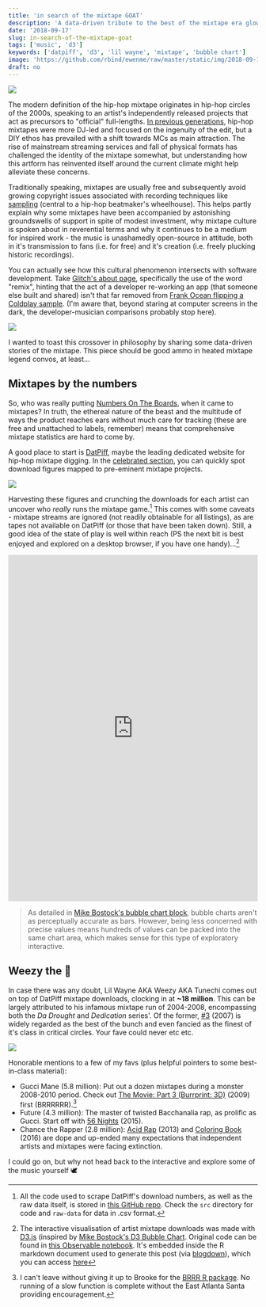 ```yaml
---
title: 'in search of the mixtape GOAT'
description: 'A data-driven tribute to the best of the mixtape era glow-ups.'
date: '2018-09-17'
slug: in-search-of-the-mixtape-goat
tags: ['music', 'd3']
keywords: ['datpiff', 'd3', 'lil wayne', 'mixtape', 'bubble chart']
image: 'https://github.com/rbind/ewenme/raw/master/static/img/2018-09-17-in-search-of-the-mixtape-goat/datpiff-bubble.png'
draft: no
---
```


![](xxx-art.jpg)

The modern definition of the hip-hop mixtape originates in hip-hop circles of
the 2000s, speaking to an artist's independently released projects that act as
precursors to "official" full-lengths.
[In previous generations](https://www.billboard.com/articles/columns/hip-hop/7669073/history-dj-drama-mixtape-evolution),
hip-hop mixtapes were more DJ-led and focused on the ingenuity of the edit, but
a DIY ethos has prevailed with a shift towards MCs as main attraction. The rise
of mainstream streaming services and fall of physical formats has challenged the
identity of the mixtape somewhat, but understanding how this artform has
reinvented itself around the current climate might help alleviate these
concerns.

Traditionally speaking, mixtapes are usually free and subsequently avoid growing
copyright issues associated with recording techniques like
[sampling](<https://en.wikipedia.org/wiki/Sampling_(music)>) (central to a
hip-hop beatmaker's wheelhouse). This helps partly explain why some mixtapes
have been accompanied by astonishing groundswells of support in spite of modest
investment, why mixtape culture is spoken about in reverential terms and why it
continues to be a medium for inspired work - the music is unashamedly
open-source in attitude, both in it's transmission to fans (i.e. for free) and
it's creation (i.e. freely plucking historic recordings).

You can actually see how this cultural phenomenon intersects with software
development. Take [Glitch's about page](https://glitch.com/about), specifically
the use of the word "remix", hinting that the act of a developer re-working an
app (that someone else built and shared) isn't that far removed from
[Frank Ocean flipping a Coldplay sample](https://www.youtube.com/watch?v=zD3lRLThVRY).
(I'm aware that, beyond staring at computer screens in the dark, the
developer-musician comparisons probably stop here).

![](nostalgia-ultra-art.jpg)

I wanted to toast this crossover in philosophy by sharing some data-driven
stories of the mixtape. This piece should be good ammo in heated mixtape legend
convos, at least...

## Mixtapes by the numbers

So, who was really putting
[Numbers On The Boards](https://www.youtube.com/watch?v=DawrlSwHUiM), when it
came to mixtapes? In truth, the ethereal nature of the beast and the multitude
of ways the product reaches ears without much care for tracking (these are free
and unattached to labels, remember) means that comprehensive mixtape statistics
are hard to come by.

A good place to start is [DatPiff](http://www.datpiff.com/), maybe the leading
dedicated website for hip-hop mixtape digging. In the
[celebrated section](http://www.datpiff.com/mixtapes/celebrated), you can
quickly spot download figures mapped to pre-eminent mixtape projects.

![](datpiff-screenshot.png)

Harvesting these figures and crunching the downloads for each artist can uncover
who _really_ runs the mixtape game.[^data] This comes with some caveats -
mixtape streams are ignored (not readily obtainable for all listings), as are
tapes not available on DatPiff (or those that have been taken down). Still, a
good idea of the state of play is well within reach (PS the next bit is best
enjoyed and explored on a desktop browser, if you have one handy)...[^bubbles]

<iframe width="100%" height="700" frameborder="0"
  src="https://observablehq.com/embed/@ewenme/mixtape-kings/2?cells=chart"></iframe>

> As detailed in
> [Mike Bostock's bubble chart block](https://bl.ocks.org/mbostock/4063269),
> bubble charts aren't as perceptually accurate as bars. However, being less
> concerned with precise values means hundreds of values can be packed into the
> same chart area, which makes sense for this type of exploratory interactive.

## Weezy the 🐐

In case there was any doubt, Lil Wayne AKA Weezy AKA Tunechi comes out on top of
DatPiff mixtape downloads, clocking in at **~18 million**. This can be largely
attributed to his infamous mixtape run of 2004-2008, encompassing both the _Da
Drought_ and _Dedication_ series'. Of the former,
[#3](https://www.youtube.com/watch?v=VjGSyQU-YxQ) (2007) is widely regarded as
the best of the bunch and even fancied as the finest of it's class in critical
circles. Your fave could never etc etc.

![](weezy.gif)

Honorable mentions to a few of my favs (plus helpful pointers to some
best-in-class material):

- Gucci Mane (5.8 million): Put out a dozen mixtapes during a monster 2008-2010
  period. Check out
  [The Movie: Part 3 (Burrprint: 3D)](https://www.youtube.com/watch?v=9xpVLjvEPK4)
  (2009) first (BRRRRRR).[^brrr]
- Future (4.3 million): The master of twisted Bacchanalia rap, as prolific as
  Gucci. Start off with [56 Nights](https://www.youtube.com/watch?v=DXXZ3J_QIGw)
  (2015).
- Chance the Rapper (2.8 million):
  [Acid Rap](https://www.youtube.com/watch?v=e67Q-sTHVhc) (2013) and
  [Coloring Book](https://www.youtube.com/watch?v=H6C0dfq4ZWM) (2016) are dope
  and up-ended many expectations that independent artists and mixtapes were
  facing extinction.

I could go on, but why not head back to the interactive and explore some of the
music yourself 🕊

[^data]:
    All the code used to scrape DatPiff's download numbers, as well as the raw
    data itself, is stored in
    [this GitHub repo](https://github.com/ewenme/mixtapes). Check the `src`
    directory for code and `raw-data` for data in .csv format.

[^bubbles]:
    The interactive visualisation of artist mixtape downloads was made with
    [D3.js](https://d3js.org/) (inspired by
    [Mike Bostock's D3 Bubble Chart](https://beta.observablehq.com/@mbostock/d3-bubble-chart).
    Original code can be found in
    [this Observable notebook](https://beta.observablehq.com/@ewenme/mixtape-kings/2).
    It's embedded inside the R markdown document used to generate this post (via
    [blogdown](https://bookdown.org/yihui/blogdown/)), which you can access
    [here](https://github.com/rbind/ewenme/blob/master/content/blog/2018-09-17-in-search-of-the-mixtape-goat.Rmd)

[^brrr]:
    I can't leave without giving it up to Brooke for the
    [BRRR R package](https://github.com/brooke-watson/BRRR). No running of a
    slow function is complete without the East Atlanta Santa providing
    encouragement.

